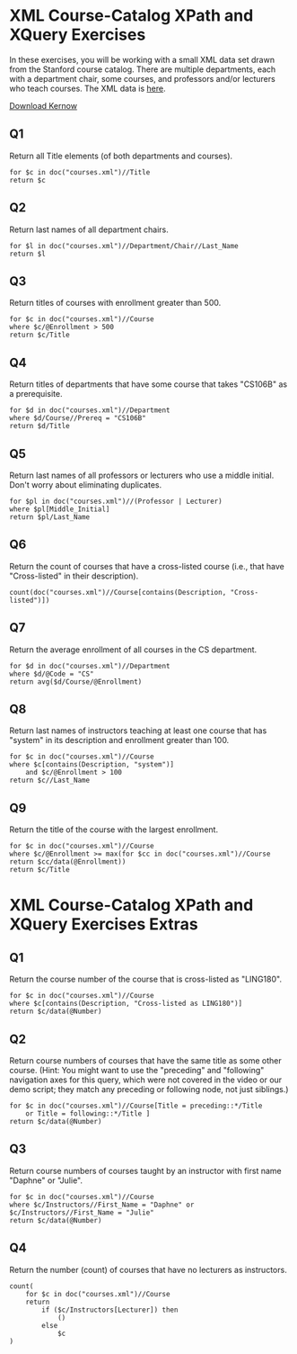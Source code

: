 # XML Course-Catalog XPath and XQuery Exercises

In these exercises, you will be working with a small XML data set drawn from the Stanford course catalog. There are multiple departments, each with a department chair, some courses, and professors and/or lecturers who teach courses. The XML data is [here](https://prod-c2g.s3.amazonaws.com/db/Winter2013/files/courses-noID.xml).

[Download Kernow](https://sourceforge.net/projects/kernowforsaxon/files/latest/download)

## Q1

Return all Title elements (of both departments and courses).

```xquery
for $c in doc("courses.xml")//Title
return $c
```

## Q2

Return last names of all department chairs.

```xquery
for $l in doc("courses.xml")//Department/Chair//Last_Name
return $l
```

## Q3

Return titles of courses with enrollment greater than 500.

```xquery
for $c in doc("courses.xml")//Course
where $c/@Enrollment > 500
return $c/Title
```

## Q4

Return titles of departments that have some course that takes "CS106B" as a prerequisite.

```xquery
for $d in doc("courses.xml")//Department
where $d/Course//Prereq = "CS106B"
return $d/Title
```

## Q5

Return last names of all professors or lecturers who use a middle initial. Don't worry about eliminating duplicates.

```xquery
for $pl in doc("courses.xml")//(Professor | Lecturer)
where $pl[Middle_Initial]
return $pl/Last_Name
```

## Q6

Return the count of courses that have a cross-listed course (i.e., that have "Cross-listed" in their description).

```xquery
count(doc("courses.xml")//Course[contains(Description, "Cross-listed")])
```

## Q7

Return the average enrollment of all courses in the CS department.

```xquery
for $d in doc("courses.xml")//Department
where $d/@Code = "CS"
return avg($d/Course/@Enrollment)
```

## Q8

Return last names of instructors teaching at least one course that has "system" in its description and enrollment greater than 100.

```xquery
for $c in doc("courses.xml")//Course
where $c[contains(Description, "system")]
    and $c/@Enrollment > 100
return $c//Last_Name
```

## Q9

Return the title of the course with the largest enrollment.

```xquery
for $c in doc("courses.xml")//Course
where $c/@Enrollment >= max(for $cc in doc("courses.xml")//Course return $cc/data(@Enrollment))
return $c/Title
```

# XML Course-Catalog XPath and XQuery Exercises Extras

## Q1

Return the course number of the course that is cross-listed as "LING180".

```xquery
for $c in doc("courses.xml")//Course
where $c[contains(Description, "Cross-listed as LING180")]
return $c/data(@Number)
```

## Q2

Return course numbers of courses that have the same title as some other course. (Hint: You might want to use the "preceding" and "following" navigation axes for this query, which were not covered in the video or our demo script; they match any preceding or following node, not just siblings.)

```xquery
for $c in doc("courses.xml")//Course[Title = preceding::*/Title
    or Title = following::*/Title ]
return $c/data(@Number)
```

## Q3

Return course numbers of courses taught by an instructor with first name "Daphne" or "Julie".

```xquery
for $c in doc("courses.xml")//Course
where $c/Instructors//First_Name = "Daphne" or $c/Instructors//First_Name = "Julie"
return $c/data(@Number)
```

## Q4

Return the number (count) of courses that have no lecturers as instructors.

```xquery
count(
    for $c in doc("courses.xml")//Course
    return
        if ($c/Instructors[Lecturer]) then
            ()
        else
            $c
)
```